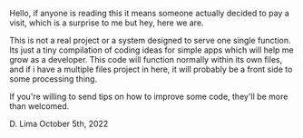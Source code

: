 Hello, if anyone is reading this it means someone actually decided to pay a visit, which is a surprise to me but hey, here we are.

This is not a real project or a system designed to serve one single function. Its just a tiny compilation of coding ideas for simple apps which will help me grow as a developer.
This code will function normally within its own files, and if i have a multiple files project in here, it will probably be a front side to some processing thing.


If you're willing to send tips on how to improve some code, they'll be more than welcomed.

D. Lima 
October 5th, 2022